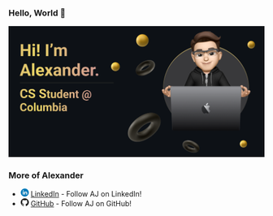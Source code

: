 ### Hello, World 👋
![](https://github.com/jermann/jermann/blob/master/readme.png)
### More of Alexander
* ![](https://github.com/SYM1000/SYM1000/blob/master/Res/linkedin.png) [LinkedIn](https://www.linkedin.com/in/alexanderjermann/) - Follow AJ on LinkedIn! <br>
* ![](https://github.com/SYM1000/SYM1000/blob/master/Res/logo.png) [GitHub](https://github.com/jermann) - Follow AJ on GitHub!

<!--
**jermann/jermann** is a ✨ _special_ ✨ repository because its `README.md` (this file) appears on your GitHub profile.

Here are some ideas to get you started:

- 🔭 I’m currently working on ...
- 🌱 I’m currently learning ...
- 👯 I’m looking to collaborate on ...
- 🤔 I’m looking for help with ...
- 💬 Ask me about ...
- 📫 How to reach me: ...
- 😄 Pronouns: ...
- ⚡ Fun fact: ...
-->
